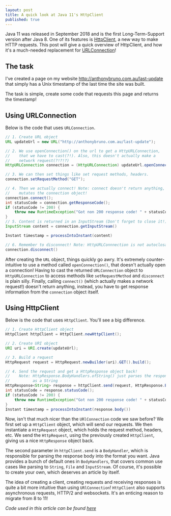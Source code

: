 ```yaml
---
layout: post
title: A quick look at Java 11's HttpClient
published: true 
---
```

Java 11 was released in September 2018 and is the first Long-Term-Support version 
after Java 8. One of its features is [HttpClient](https://docs.oracle.com/en/java/javase/11/docs/api/java.net.http/java/net/http/HttpClient.html), 
a new way to make HTTP requests. This post will give a quick overview of  HttpClient, and how it's a much-needed replacement 
for [URLConnection](https://docs.oracle.com/javase/8/docs/api/java/net/URLConnection.html)!

## The task
I've created a page on my website [http://anthonybruno.com.au/last-update ](http://anthonybruno.com.au/last-update)  that
simply has a Unix timestamp of the last time the site was built.

The task is simple, create some code that requests this page and returns the
timestamp!

## Using URLConnection
Below is the code that uses `URLConnection`. 
```java
// 1. Create URL object
URL updateUrl = new URL("http://anthonybruno.com.au/last-update");

// 2. We use openConnection() on the url to get a HttpURLConnection, 
//    that we have to cast(?!). Also, this doesn't actually make a 
//    network request(?!?!?)
HttpURLConnection connection = (HttpURLConnection) updateUrl.openConnection();

// 3. We can then set things like set request methods, headers.
connection.setRequestMethod("GET");

// 4. Then we actually connect! Note: connect doesn't return anything, it
//    mutates the connection object!
connection.connect();
int statusCode = connection.getResponseCode();
if (statusCode != 200) {
    throw new RuntimeException("Got non 200 response code! " + statusCode);
}
// 5. Content is returned in an InputStream (Don't forget to close it!)
InputStream content = connection.getInputStream()

Instant timestamp = processIntoInstant(content)

// 6. Remember to disconnect! Note: HttpURLConnnection is not autoclosable!
connection.disconnect()
```

After creating the `URL` object, things quickly go awry. It's extremely
counter-intuitive to use a method called `openConnection()`, that doesn't
actually open a connection! Having to cast the returned `URLConnection` object to
`HttpURLConnection` to access methods like `setRequestMethod` and `disconnect`
is plain silly. Finally, calling `connect()` (which actually makes a network
request!) doesn't return anything, instead, you have to get response information 
from the `connection` object itself.

## Using HttpClient
Below is the code that uses `HttpClient`. You'll see a big difference.
```java
// 1. Create HttpClient object
HttpClient httpClient = HttpClient.newHttpClient();

// 2. Create URI object
URI uri = URI.create(updateUrl);

// 3. Build a request
HttpRequest request = HttpRequest.newBuilder(uri).GET().build();

// 4. Send the request and get a HttpResponse object back!
//    Note: HttpResponse.BodyHandlers.ofString() just parses the response body
//          as a String
HttpResponse<String> response = httpClient.send(request, HttpResponse.BodyHandlers.ofString());
int statusCode = response.statusCode();
if (statusCode != 200) {
    throw new RuntimeException("Got non 200 response code! " + statusCode);
}
Instant timestamp = processIntoInstant(response.body())
```

Now, isn't that much nicer than the `URlConnection` code we saw before? We first
set up a `HttpClient` object, which will send our requests. We then instantiate a `HttpRequest` object,
which holds the request method, headers, etc. We send the `HttpRequest`, using
the previously created `HttpClient`, giving us a nice `HttpResponse` object
back.

The second parameter in `httpClient.send` is a `BodyHandler`, which is
responsible for parsing the response body into the format you want. Java
provides a bunch of default ones in `BodyHandlers`, that covers common use cases
like parsing to `String`, `File` and `InputStream`. Of course, it's possible to
create your own, which deserves an article by itself.

The idea of creating a client, creating requests and receiving responses is
quite a bit more intuitive than using `URlConnection`! `HttpClient` also supports
asynchronous requests, HTTP/2 and websockets. It's an enticing reason to migrate
from 8 to 11!

*Code used in this article can be found
[here](https://github.com/AussieGuy0/trash-heap/blob/master/code/java/http/src/main/java/au/com/anthonybruno/http/Main.java)*
